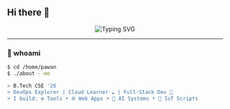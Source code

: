 ## Hi there 👋

<!-- Header Typing SVG -->
<p align="center">
  <img src="https://readme-typing-svg.herokuapp.com?font=Fira+Code&size=28&duration=3000&pause=1000&color=FCE38A&center=true&vCenter=true&multiline=true&width=800&height=100&lines=Hi+%F0%9F%91%8B%2C+I'm+Pawan+Garia;Crafting+Code+%26+Ideas+Since+2022" alt="Typing SVG" />
</p>

---

### 🧠 whoami

```bash
$ cd /home/pawan
$ ./about --me

> B.Tech CSE '26
> DevOps Explorer | Cloud Learner ☁️ | Full-Stack Dev 🚀
> I build: ⚙️ Tools • 🌐 Web Apps • 🤖 AI Systems • 📡 IoT Scripts
